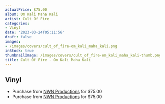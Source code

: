 ```yaml
---
actualPrice: $75.00
album: Om Kali Maha Kali
artist: Cult Of Fire
categories:
- Vinyl
date: '2023-03-24T05:11:56'
draft: false
images:
- /images/covers/cult_of_fire-om_kali_maha_kali.png
inStock: true
thumbnailImage: /images/covers/cult_of_fire-om_kali_maha_kali-thumb.png
title: Cult Of Fire - Om Kali Maha Kali
---
```


## Vinyl
* Purchase from [NWN Productions](http://shop.nwnprod.com/index.php?route=product/product&path=75&product_id=31811&sort=pd.name&order=ASC) for $75.00
* Purchase from [NWN Productions](http://shop.nwnprod.com/index.php?route=product/product&path=75&product_id=32598&sort=pd.name&order=ASC) for $75.00
